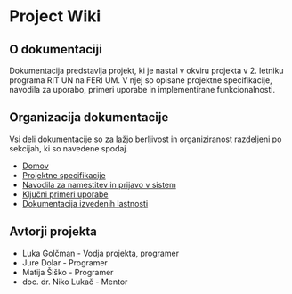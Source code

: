 # Project Wiki

## O dokumentaciji
Dokumentacija predstavlja projekt, ki je nastal v okviru projekta v 2. letniku programa RIT UN na FERI UM. V njej so opisane projektne specifikacije, navodila za uporabo, primeri uporabe in implementirane funkcionalnosti.

## Organizacija dokumentacije
Vsi deli dokumentacije so za lažjo berljivost in organiziranost razdeljeni po sekcijah, ki so navedene spodaj.
* [Domov](https://github.com/ritun-camel-case/projectWiki/wiki)
* [Projektne specifikacije](https://github.com/ritun-camel-case/projectWiki/wiki/1.-Projektne-specifikacije)
* [Navodila za namestitev in prijavo v sistem](https://github.com/ritun-camel-case/projectWiki/wiki/2.-Navodila-za-namestitev-in-prijavo-v-sistem)
* [Ključni primeri uporabe](https://github.com/ritun-camel-case/projectWiki/wiki/3.-Klju%C4%8Dni-primeri-uporabe)
* [Dokumentacija izvedenih lastnosti](https://github.com/ritun-camel-case/projectWiki/wiki/4.-Dokumentacija-izvedenih-lastnosti)

## Avtorji projekta
* Luka Golčman - Vodja projekta, programer
* Jure Dolar - Programer
* Matija Šiško - Programer
* doc. dr. Niko Lukač - Mentor
